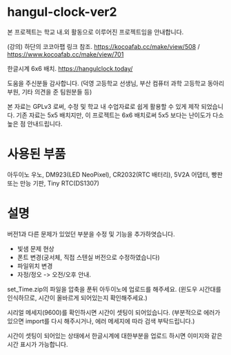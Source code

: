 # hangul-clock-ver2

본 프로젝트는 학교 내.외 활동으로 이루어진 프로젝트임을 안내합니다.

(강의) 하단의 코코아팹 링크 참조.
https://kocoafab.cc/make/view/508 / https://www.kocoafab.cc/make/view/701

한글시계 6x6 배치.
https://hangulclock.today/

도움을 주신분들 감사합니다. (덕영 고등학교 선생님, 부산 컴퓨터 과학 고등학교 동아리 부원, 기타 의견을 준 팀원분들 등)

본 자료는 GPLv3 로써, 수정 및 학교 내 수업자료로 쉽게 활용할 수 있게 제작 되었습니다.
기존 자료는 5x5 배치지만, 이 프로젝트는 6x6 배치로써 5x5 보다는 난이도가 다소 높은 점 안내드립니다.

# 사용된 부품
아두이노 우노,
DM923(LED NeoPixel), 
CR2032(RTC 배터리),
5V2A 어댑터,
빵판 또는 만능 기판,
Tiny RTC(DS1307)

# 설명
버전1과 다른 문제가 있었던 부분을 수정 및 기능을 추가하엿습니다.
- 빛샘 문제 현상
- 폰트 변경(궁서체, 직접 스텐실 버전으로 수정하였습니다)
- 파일위치 변경
- 자정/정오 -> 오전/오후 안내.

set_Time.zip의 파일을 압축을 푼뒤 아두이노에 업로드를 해주세요.
(윈도우 시간대를 인식하므로, 시간이 올바르게 되어있는지 확인해주세요.)

시리얼 메세지(9600)를 확인하시면 시간이 셋팅이 되어있습니다.
(부분적으로 에러가 있으면 import를 다시 해주시거나, 에러 메세지에 따라 검색 부탁드립니다.)

시간이 셋팅이 되어있는 상태에서 한글시계에 대한부분을 업로드 하시면 이미지와 같은 시간 표시가 가능합니다.
